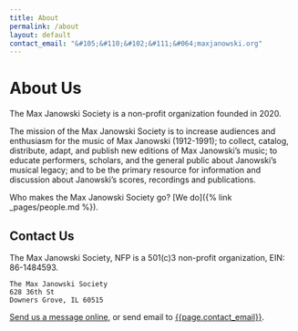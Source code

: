 ```yaml
---
title: About
permalink: /about
layout: default
contact_email: "&#105;&#110;&#102;&#111;&#064;maxjanowski.org"
---
```


# About Us

The Max Janowski Society is a non-profit organization founded in 2020.

The mission of the Max Janowski Society is to increase audiences
and enthusiasm for the music of Max Janowski (1912-1991); to
collect, catalog, distribute, adapt, and publish new editions
of Max Janowski’s music; to educate performers, scholars, and
the general public about Janowski’s musical legacy; and to
be the primary resource for information and discussion about
Janowski’s scores, recordings and publications.

Who makes the Max Janowski Society go?  [We do]({% link _pages/people.md %}).

## Contact Us

The Max Janowski Society, NFP is a 501(c)3 non-profit
organization, EIN: 86-1484593.
```
The Max Janowski Society
628 36th St
Downers Grove, IL 60515
```

<div>
  <a href="/contact" title="Send message to maxjanowski.org">
    Send us a message online</a>, or send email to
  <a href="mailto:{{ page.contact_email }}">
    {{page.contact_email}}</a>.
</div>
